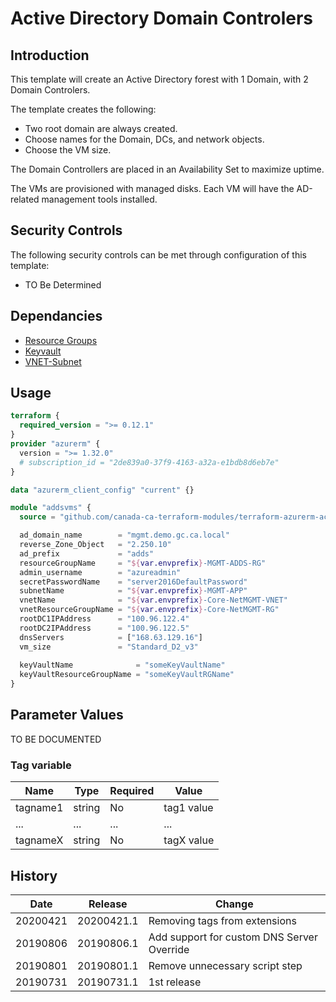 # Active Directory Domain Controlers

## Introduction

This template will create an Active Directory forest with 1 Domain, with 2 Domain Controlers.

The template creates the following:

* Two root domain are always created.
* Choose names for the Domain, DCs, and network objects.  
* Choose the VM size.

The Domain Controllers are placed in an Availability Set to maximize uptime.

The VMs are provisioned with managed disks.  Each VM will have the AD-related management tools installed.

## Security Controls

The following security controls can be met through configuration of this template:

* TO Be Determined

## Dependancies

* [Resource Groups](https://github.com/canada-ca-azure-templates/resourcegroups/blob/master/readme.md)
* [Keyvault](https://github.com/canada-ca-azure-templates/keyvaults/blob/master/readme.md)
* [VNET-Subnet](https://github.com/canada-ca-azure-templates/vnet-subnet/blob/master/readme.md)

## Usage

```terraform
terraform {
  required_version = ">= 0.12.1"
}
provider "azurerm" {
  version = ">= 1.32.0"
  # subscription_id = "2de839a0-37f9-4163-a32a-e1bdb8d6eb7e"
}

data "azurerm_client_config" "current" {}

module "addsvms" {
  source = "github.com/canada-ca-terraform-modules/terraform-azurerm-active-directory?ref=20200421.1"

  ad_domain_name        = "mgmt.demo.gc.ca.local"
  reverse_Zone_Object   = "2.250.10"
  ad_prefix             = "adds"
  resourceGroupName     = "${var.envprefix}-MGMT-ADDS-RG"
  admin_username        = "azureadmin"
  secretPasswordName    = "server2016DefaultPassword"
  subnetName            = "${var.envprefix}-MGMT-APP"
  vnetName              = "${var.envprefix}-Core-NetMGMT-VNET"
  vnetResourceGroupName = "${var.envprefix}-Core-NetMGMT-RG"
  rootDC1IPAddress      = "100.96.122.4"
  rootDC2IPAddress      = "100.96.122.5"
  dnsServers            = ["168.63.129.16"]
  vm_size               = "Standard_D2_v3"
  
  keyVaultName              = "someKeyVaultName"
  keyVaultResourceGroupName = "someKeyVaultRGName"
}
```

## Parameter Values

TO BE DOCUMENTED

### Tag variable

| Name     | Type   | Required | Value      |
| -------- | ------ | -------- | ---------- |
| tagname1 | string | No       | tag1 value |
| ...      | ...    | ...      | ...        |
| tagnameX | string | No       | tagX value |

## History

| Date     | Release    | Change                                     |
| -------- | ---------- | ------------------------------------------ |
| 20200421 | 20200421.1 | Removing tags from extensions              |
| 20190806 | 20190806.1 | Add support for custom DNS Server Override |
| 20190801 | 20190801.1 | Remove unnecessary script step             |
| 20190731 | 20190731.1 | 1st release                                |

